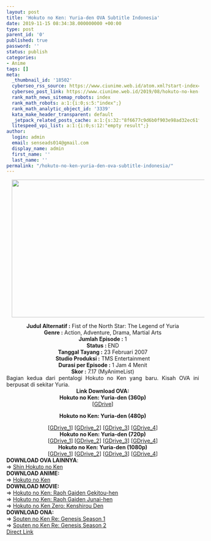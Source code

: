 ```yaml
---
layout: post
title: 'Hokuto no Ken: Yuria-den OVA Subtitle Indonesia'
date: 2019-11-15 08:34:38.000000000 +00:00
type: post
parent_id: '0'
published: true
password: ''
status: publish
categories:
- Anime
tags: []
meta:
  _thumbnail_id: '18502'
  cyberseo_rss_source: https://www.ciunime.web.id/atom.xml?start-index=1801&max-results=150
  cyberseo_post_link: https://www.ciunime.web.id/2019/08/hokuto-no-ken-yuria-den-ova-subtitle.html
  rank_math_news_sitemap_robots: index
  rank_math_robots: a:1:{i:0;s:5:"index";}
  rank_math_analytic_object_id: '3339'
  kata_make_header_transparent: default
  _jetpack_related_posts_cache: a:1:{s:32:"8f6677c9d6b0f903e98ad32ec61f8deb";a:2:{s:7:"expires";i:1663283980;s:7:"payload";a:0:{}}}
  litespeed_vpi_list: a:1:{i:0;s:12:"empty result";}
author:
  login: admin
  email: senseads014@gmail.com
  display_name: admin
  first_name: ''
  last_name: ''
permalink: "/hokuto-no-ken-yuria-den-ova-subtitle-indonesia/"
---
```

<div class="separator" style="clear: both; text-align: center;"><a href="https://1.bp.blogspot.com/-x9pNlONriwY/XVR-8sAQrGI/AAAAAAAAdOE/ZBe_Y0JBzFoE3ic488Kq9I8KFdMgtPRxQCLcBGAs/s1600/Hokuto%2Bno%2BKen%2B-%2BYuria-den%2BOVA.jpg" imageanchor="1" style="margin-left: 1em; margin-right: 1em;"><img border="0" data-original-height="720" data-original-width="1280" height="360" src="{{ site.baseurl }}/assets/2019/11/Hokuto%2Bno%2BKen%2B-%2BYuria-den%2BOVA.jpg" width="640" /></a></div>
<p>
<div style="text-align: center;"><b>Judul</b><b><b>&nbsp;Alternatif</b>&nbsp;:</b> Fist of the North Star: The Legend of Yuria</div>
<div style="text-align: center;"><b>Genre :</b> Action, Adventure, Drama, Martial Arts</div>
<div style="text-align: center;"><b>Jumlah Episode :</b>&nbsp;1<br /><b>Status :&nbsp;</b>END<br /><b>Tanggal Tayang :</b> 23 Februari 2007<br /><b>Studio Produksi :</b> TMS Entertainment<br /><b>Durasi per Episode :</b> 1 Jam 4 Menit</div>
<div style="text-align: center;"><b>Skor :</b> 7.17 (MyAnimeList)</div>
<div style="text-align: center;"></div>
<div style="text-align: justify;">Bagian kedua dari pentalogi Hokuto no Ken yang baru. Kisah OVA ini berpusat di sekitar Yuria.</div>
<div style="text-align: justify;"></div>
<div style="text-align: justify;"></div>
<div style="text-align: center;">
<div style="text-align: center;"><b>Link Download OVA:</b></div>
<div style="text-align: center;">
<div style="text-align: center;"><b>Hokuto no Ken: Yuria-den (360p)</b></div>
<div style="text-align: center;">
<div style="text-align: center;">[<a href="https://drive.google.com/uc?export=download&amp;id=11N30-TkzyERqjjoDn2JTxfIiqwFcCGRy" target="_blank" rel="noopener">GDrive</a>]</div>
<div style="text-align: center;">
<div style="text-align: center;"></div>
</div>
</div>
<p><b>Hokuto no Ken: Yuria-den (480p)</b></div>
<div style="text-align: center;">
<div style="text-align: center;">[<a href="https://drive.google.com/uc?id=1W5_76Nbe3bEKvalyaNCuqDVS7XAByJ4T" target="_blank" rel="noopener">GDrive_1</a>] [<a href="https://drive.google.com/uc?id=1AEWV8tuKM8YWzJvDd3Tt-d3Gv1-LnwT3" target="_blank" rel="noopener">GDrive_2</a>] [<a href="https://drive.google.com/uc?id=1E3W_tPQK4OXZSd-7gD8xcYJ77YUS1zHg" target="_blank" rel="noopener">GDrive_3</a>] [<a href="https://drive.google.com/uc?export=download&amp;id=1Zw0j_9_5QyhfdI-84pkcexu6EeWTiIp0" target="_blank" rel="noopener">GDrive_4</a>]</div>
<div style="text-align: center;">
<div style="text-align: center;"><b>Hokuto no Ken: Yuria-den (720p)</b></div>
<div style="text-align: center;">[<a href="https://drive.google.com/uc?id=1341SyUjRlo9TImLxzG2f8b9JxaSmbko6" target="_blank" rel="noopener">GDrive_1</a>] [<a href="https://drive.google.com/uc?id=1zN-YbUmOp9EEYJbHC_7BZuNP6IK_ZHwQ" target="_blank" rel="noopener">GDrive_2</a>] [<a href="https://drive.google.com/uc?id=1_Tf1MCOOnRaQd5TPoxOpT3u5TNeFJil8" target="_blank" rel="noopener">GDrive_3</a>] [<a href="https://drive.google.com/uc?export=download&amp;id=1LMZ7GBoq8xBxR0cTI-kyQ8bPJvHu4AVb" target="_blank" rel="noopener">GDrive_4</a>]</div>
<div style="text-align: center;">
<div style="text-align: center;"><b>Hokuto no Ken: Yuria-den (1080p)</b></div>
<div style="text-align: center;">[<a href="https://drive.google.com/uc?id=1pLYNnlRzTl5Y_fsor2sbPOv6jQySGD17" target="_blank" rel="noopener">GDrive_1</a>] [<a href="https://drive.google.com/uc?id=1XEtB2c2JS39BwBMctButnpWpzWhnOh9g" target="_blank" rel="noopener">GDrive_2</a>] [<a href="https://drive.google.com/uc?id=1kgLVP5XyXLnsjQvXLZ1nNcWfV_omGO7s" target="_blank" rel="noopener">GDrive_3</a>] [<a href="https://drive.google.com/uc?export=download&amp;id=1XrE63kRtE430EV2CgGD5_6946s3PyBH9" target="_blank" rel="noopener">GDrive_4</a>]
<div style="text-align: left;"></div>
<div style="text-align: left;"></div>
<div style="text-align: left;"><b>DOWNLOAD OVA LAINNYA</b>:</div>
<div style="text-align: left;"></div>
<div style="text-align: left;">=&gt;&nbsp;<a href="https://www.ciunime.web.id/2019/08/shin-hokuto-no-ken-episode-01-03-end.html" target="_blank" rel="noopener">Shin Hokuto no Ken</a></div>
<div style="text-align: left;"></div>
<div style="text-align: left;"><b>DOWNLOAD ANIME:</b></div>
<div style="text-align: left;"></div>
<div style="text-align: left;">=&gt;&nbsp;<a href="https://www.ciunime.web.id/2019/08/hokuto-no-ken-episode-001-109-end-batch.html" target="_blank" rel="noopener">Hokuto no Ken</a></div>
<div style="text-align: left;"></div>
<div style="text-align: left;"><b>DOWNLOAD MOVIE:</b></div>
<div style="text-align: left;"></div>
<div style="text-align: left;">=&gt;&nbsp;<a href="https://www.ciunime.web.id/2019/08/hokuto-no-ken-raoh-gaiden-gekitou-hen.html" target="_blank" rel="noopener">Hokuto no Ken: Raoh Gaiden Gekitou-hen</a></div>
<div style="text-align: left;">=&gt;&nbsp;<a href="https://www.ciunime.web.id/2019/08/hokuto-no-ken-raoh-gaiden-junai-hen.html" target="_blank" rel="noopener">Hokuto no Ken: Raoh Gaiden Junai-hen</a></div>
<div style="text-align: left;">=&gt;&nbsp;<a href="https://www.ciunime.web.id/2019/08/hokuto-no-ken-zero-kenshirou-den-movie.html" target="_blank" rel="noopener">Hokuto no Ken Zero: Kenshirou Den</a></div>
<div style="text-align: left;"></div>
<div style="text-align: left;"><b>DOWNLOAD ONA:</b></div>
<div style="text-align: left;"></div>
<div style="text-align: left;">=&gt;&nbsp;<a href="https://www.ciunime.web.id/2019/07/souten-no-ken-re-genesis-season-1.html" target="_blank" rel="noopener">Souten no Ken Re: Genesis Season 1</a></div>
<div style="text-align: left;">=&gt;&nbsp;<a href="https://www.ciunime.web.id/2019/07/souten-no-ken-re-genesis-season-2.html" target="_blank" rel="noopener">Souten no Ken Re: Genesis Season 2</a></div>
<div style="text-align: left;"></div>
</div>
</div>
</div>
</div>
</div>
<link rel="stylesheet" href="https://cdnjs.cloudflare.com/ajax/libs/font-awesome/4.7.0/css/font-awesome.min.css" />
<div class="divbtn"> <a href="https://handymansurrender.com/fihup8buzv?key=94550f7ce39444073321dde3b8782f97" class="btn"><i class="fa fa-download"></i> Direct Link</a> </div>
